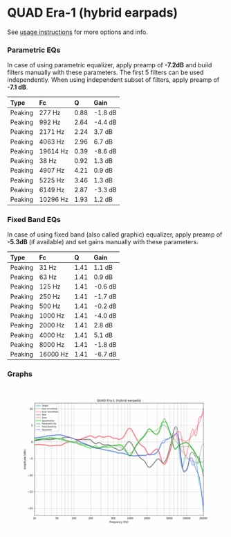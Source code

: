 # QUAD Era-1 (hybrid earpads)
See [usage instructions](https://github.com/jaakkopasanen/AutoEq#usage) for more options and info.

### Parametric EQs
In case of using parametric equalizer, apply preamp of **-7.2dB** and build filters manually
with these parameters. The first 5 filters can be used independently.
When using independent subset of filters, apply preamp of **-7.1 dB**.

| Type    | Fc       |    Q | Gain    |
|:--------|:---------|:-----|:--------|
| Peaking | 277 Hz   | 0.88 | -1.8 dB |
| Peaking | 992 Hz   | 2.64 | -4.4 dB |
| Peaking | 2171 Hz  | 2.24 | 3.7 dB  |
| Peaking | 4063 Hz  | 2.96 | 6.7 dB  |
| Peaking | 19614 Hz | 0.39 | -8.6 dB |
| Peaking | 38 Hz    | 0.92 | 1.3 dB  |
| Peaking | 4907 Hz  | 4.21 | 0.9 dB  |
| Peaking | 5225 Hz  | 3.46 | 1.3 dB  |
| Peaking | 6149 Hz  | 2.87 | -3.3 dB |
| Peaking | 10296 Hz | 1.93 | 1.2 dB  |

### Fixed Band EQs
In case of using fixed band (also called graphic) equalizer, apply preamp of **-5.3dB**
(if available) and set gains manually with these parameters.

| Type    | Fc       |    Q | Gain    |
|:--------|:---------|:-----|:--------|
| Peaking | 31 Hz    | 1.41 | 1.1 dB  |
| Peaking | 63 Hz    | 1.41 | 0.9 dB  |
| Peaking | 125 Hz   | 1.41 | -0.6 dB |
| Peaking | 250 Hz   | 1.41 | -1.7 dB |
| Peaking | 500 Hz   | 1.41 | -0.2 dB |
| Peaking | 1000 Hz  | 1.41 | -4.0 dB |
| Peaking | 2000 Hz  | 1.41 | 2.8 dB  |
| Peaking | 4000 Hz  | 1.41 | 5.1 dB  |
| Peaking | 8000 Hz  | 1.41 | -1.8 dB |
| Peaking | 16000 Hz | 1.41 | -6.7 dB |

### Graphs
![](./QUAD%20Era-1%20(hybrid%20earpads).png)